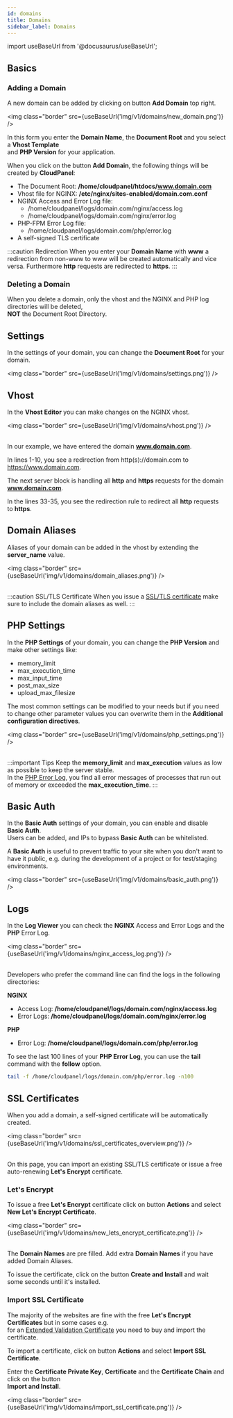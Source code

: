 ```yaml
---
id: domains
title: Domains
sidebar_label: Domains
---
```


import useBaseUrl from '@docusaurus/useBaseUrl';

## Basics

### Adding a Domain

A new domain can be added by clicking on button **Add Domain** top right.

<img class="border" src={useBaseUrl('img/v1/domains/new_domain.png')} />

In this form you enter the **Domain Name**, the **Document Root** and you select a **Vhost Template** <br />
and **PHP Version** for your application.

When you click on the button **Add Domain**, the following things will be created by **CloudPanel**:

- The Document Root: **/home/cloudpanel/htdocs/www.domain.com**
- Vhost file for NGINX: **/etc/nginx/sites-enabled/domain.com.conf**
- NGINX Access and Error Log file: 
  - /home/cloudpanel/logs/domain.com/nginx/access.log
  - /home/cloudpanel/logs/domain.com/nginx/error.log
- PHP-FPM Error Log file:
  - /home/cloudpanel/logs/domain.com/php/error.log
- A self-signed TLS certificate

:::caution Redirection
When you enter your **Domain Name** with **www** a redirection from non-www to www will be created automatically and vice versa.
Furthermore **http** requests are redirected to **https**.
:::

### Deleting a Domain

When you delete a domain, only the vhost and the NGINX and PHP log directories will be deleted, <br />
**NOT** the Document Root Directory.

## Settings

In the settings of your domain, you can change the **Document Root** for your domain.

<img class="border" src={useBaseUrl('img/v1/domains/settings.png')} />

## Vhost

In the **Vhost Editor** you can make changes on the NGINX vhost.

<img class="border" src={useBaseUrl('img/v1/domains/vhost.png')} /> <br /> <br />

In our example, we have entered the domain **www.domain.com**. 

In lines 1-10, you see a redirection from http(s)://domain.com to https://www.domain.com.

The next server block is handling all **http** and **https** requests for the domain **www.domain.com**.

In the lines 33-35, you see the redirection rule to redirect all **http** requests to **https**.

## Domain Aliases

Aliases of your domain can be added in the vhost by extending the **server_name** value.

<img class="border" src={useBaseUrl('img/v1/domains/domain_aliases.png')} /> <br /><br />

:::caution SSL/TLS Certificate
When you issue a [SSL/TLS certificate](#ssl-certificates) make sure to include the domain aliases as well.
:::

## PHP Settings

In the **PHP Settings** of your domain, you can change the **PHP Version** and make other settings like:

- memory_limit
- max_execution_time
- max_input_time
- post_max_size
- upload_max_filesize

The most common settings can be modified to your needs but if you need to change other parameter values you can overwrite
them in the **Additional configuration directives**.

<img class="border" src={useBaseUrl('img/v1/domains/php_settings.png')} /> <br /><br />

:::important Tips
Keep the **memory_limit** and **max_execution** values as low as possible to keep the server stable. <br />
In the [PHP Error Log](#logs), you find all error messages of processes that run out of memory or exceeded
the **max_execution_time**.
:::

## Basic Auth

In the **Basic Auth** settings of your domain, you can enable and disable **Basic Auth**. <br />
Users can be added, and IPs to bypass **Basic Auth** can be whitelisted. <br />

A **Basic Auth** is useful to prevent traffic to your site when you don't want to have it public, e.g. during the development
of a project or for test/staging environments.

<img class="border" src={useBaseUrl('img/v1/domains/basic_auth.png')} />

## Logs

In the **Log Viewer** you can check the **NGINX** Access and Error Logs and the **PHP** Error Log.

<img class="border" src={useBaseUrl('img/v1/domains/nginx_access_log.png')} /> <br /><br />

Developers who prefer the command line can find the logs in the following directories:

**NGINX** 
  - Access Log: **/home/cloudpanel/logs/domain.com/nginx/access.log**
  - Error Logs: **/home/cloudpanel/logs/domain.com/nginx/error.log**

**PHP**
  - Error Log: **/home/cloudpanel/logs/domain.com/php/error.log**

To see the last 100 lines of your **PHP Error Log**, you can use the **tail** command with the **follow** option.

```bash
tail -f /home/cloudpanel/logs/domain.com/php/error.log -n100
```

## SSL Certificates

When you add a domain, a self-signed certificate will be automatically created.

<img class="border" src={useBaseUrl('img/v1/domains/ssl_certificates_overview.png')} /> <br /> <br />

On this page, you can import an existing SSL/TLS certificate or issue a free auto-renewing **Let's Encrypt** certificate.

### Let's Encrypt

To issue a free **Let's Encrypt** certificate click on button **Actions** and select **New Let's Encrypt Certificate**.

<img class="border" src={useBaseUrl('img/v1/domains/new_lets_encrypt_certificate.png')} /> <br /> <br />

The **Domain Names** are pre filled. Add extra **Domain Names** if you have added Domain Aliases.

To issue the certificate, click on the button **Create and Install** and wait some seconds until it's installed.

### Import SSL Certificate

The majority of the websites are fine with the free **Let's Encrypt Certificates** but in some cases e.g. <br />
for an [Extended Validation Certificate](https://en.wikipedia.org/wiki/Extended_Validation_Certificate) you need to buy and import
the certificate.

To import a certificate, click on button **Actions** and select **Import SSL Certificate**.

Enter the **Certificate Private Key**, **Certificate** and the **Certificate Chain** and click on the button <br />
**Import and Install**.

<img class="border" src={useBaseUrl('img/v1/domains/import_ssl_certificate.png')} />